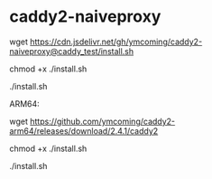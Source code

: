 # caddy2-naiveproxy

wget https://cdn.jsdelivr.net/gh/ymcoming/caddy2-naiveproxy@caddy_test/install.sh

chmod +x ./install.sh         

./install.sh  

ARM64:

wget https://github.com/ymcoming/caddy2-arm64/releases/download/2.4.1/caddy2

chmod +x ./install.sh         

./install.sh
